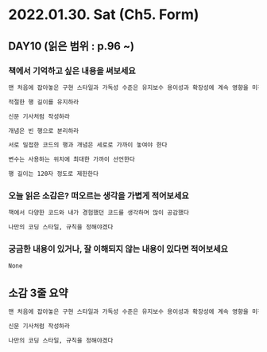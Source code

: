 # 2022.01.30. Sat (**Ch5. Form**)

## DAY10 (읽은 범위 : p.96 ~)

### 책에서 기억하고 싶은 내용을 써보세요

```markdown
맨 처음에 잡아놓은 구현 스타일과 가독성 수준은 유지보수 용이성과 확장성에 계속 영향을 미친다

적절한 행 길이를 유지하라

신문 기사처럼 작성하라

개념은 빈 행으로 분리하라

서로 밀접한 코드의 행과 개념은 세로로 가까이 놓여야 한다

변수는 사용하는 위치에 최대한 가까이 선언한다

행 길이는 120자 정도로 제한한다
```

### 오늘 읽은 소감은? 떠오르는 생각을 가볍게 적어보세요

```markdown
책에서 다양한 코드와 내가 경험했던 코드를 생각하며 많이 공감했다

나만의 코딩 스타일, 규칙을 정해야겠다
```

### 궁금한 내용이 있거나, 잘 이해되지 않는 내용이 있다면 적어보세요

```markdown
None
```

## 소감 3줄 요약

```markdown
맨 처음에 잡아놓은 구현 스타일과 가독성 수준은 유지보수 용이성과 확장성에 계속 영향을 미친다

신문 기사처럼 작성하라

나만의 코딩 스타일, 규칙을 정해야겠다
```
